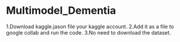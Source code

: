 # Multimodel_Dementia

1.Download kaggle.jason file your kaggle account.
2.Add it as a file to google collab and run the code.
3.No need to download the dataset.
